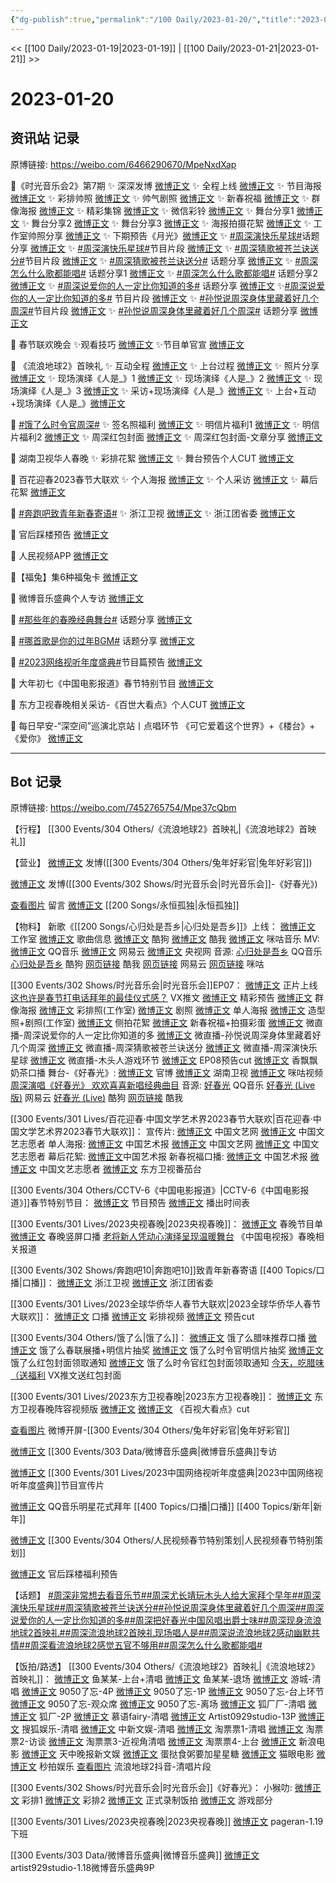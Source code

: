 ```yaml
---
{"dg-publish":true,"permalink":"/100 Daily/2023-01-20/","title":"2023-01-20","created":"2023-01-21T15:03:50.000+08:00","updated":"2023-04-11T14:46:32.425+08:00"}
---
```



<< [[100 Daily/2023-01-19\|2023-01-19]] | [[100 Daily/2023-01-21\|2023-01-21]] >>

# 2023-01-20

## 资讯站 记录

原博链接: https://weibo.com/6466290670/MpeNxdXap

💫《时光音乐会2》第7期
✨ 深深发博 [微博正文](https://m.weibo.cn/6466290670/4860101385785787)
✨ 全程上线 [微博正文](https://m.weibo.cn/6466290670/4860091154564304)
✨ 节目海报 [微博正文](https://m.weibo.cn/6466290670/4860005520244918)
✨ 彩排帅照 [微博正文](https://m.weibo.cn/6466290670/4860058020087890)
✨ 帅气剧照 [微博正文](https://m.weibo.cn/6466290670/4859980480254959)
✨ 新春祝福 [微博正文](https://m.weibo.cn/6466290670/4860031604884791)
✨ 群像海报 [微博正文](https://m.weibo.cn/6466290670/4860064794678345)
✨ 精彩集锦 [微博正文](https://m.weibo.cn/6466290670/4859944270824029)
✨ 微信彩铃 [微博正文](https://m.weibo.cn/6466290670/4859988461489329)
✨ 舞台分享1 [微博正文](https://m.weibo.cn/6466290670/4860083513332158)
✨ 舞台分享2 [微博正文](https://m.weibo.cn/6466290670/4860086843090665)
✨ 舞台分享3 [微博正文](https://m.weibo.cn/6466290670/4860088139130315)
✨ 海报拍摄花絮 [微博正文](https://m.weibo.cn/6466290670/4860013250612904)
✨ 工作室帅照分享 [微博正文](https://m.weibo.cn/6466290670/4860109056122741)
✨ 下期预告《月光》[微博正文](https://m.weibo.cn/6466290670/4860099560736401)
✨ [#周深演快乐星球#](https://s.weibo.com/weibo?q=%23%E5%91%A8%E6%B7%B1%E6%BC%94%E5%BF%AB%E4%B9%90%E6%98%9F%E7%90%83%23)话题分享 [微博正文](https://m.weibo.cn/6466290670/4860084573704213)
✨ [#周深演快乐星球#](https://s.weibo.com/weibo?q=%23%E5%91%A8%E6%B7%B1%E6%BC%94%E5%BF%AB%E4%B9%90%E6%98%9F%E7%90%83%23)节目片段 [微博正文](https://m.weibo.cn/6466290670/4860087817210487)
✨ [#周深猜歌被苍兰诀送分#](https://s.weibo.com/weibo?q=%23%E5%91%A8%E6%B7%B1%E7%8C%9C%E6%AD%8C%E8%A2%AB%E8%8B%8D%E5%85%B0%E8%AF%80%E9%80%81%E5%88%86%23)节目片段 [微博正文](https://m.weibo.cn/6466290670/4860086608993321)
✨ [#周深猜歌被苍兰诀送分#](https://s.weibo.com/weibo?q=%23%E5%91%A8%E6%B7%B1%E7%8C%9C%E6%AD%8C%E8%A2%AB%E8%8B%8D%E5%85%B0%E8%AF%80%E9%80%81%E5%88%86%23) 话题分享 [微博正文](https://m.weibo.cn/6466290670/4860084196740321)
✨ [#周深怎么什么歌都能唱#](https://s.weibo.com/weibo?q=%23%E5%91%A8%E6%B7%B1%E6%80%8E%E4%B9%88%E4%BB%80%E4%B9%88%E6%AD%8C%E9%83%BD%E8%83%BD%E5%94%B1%23) 话题分享1
[微博正文](https://m.weibo.cn/6466290670/4860130585216656)
✨ [#周深怎么什么歌都能唱#](https://s.weibo.com/weibo?q=%23%E5%91%A8%E6%B7%B1%E6%80%8E%E4%B9%88%E4%BB%80%E4%B9%88%E6%AD%8C%E9%83%BD%E8%83%BD%E5%94%B1%23) 话题分享2
[微博正文](https://m.weibo.cn/6466290670/4860131337307983)
✨ [#周深说爱你的人一定比你知道的多#](https://s.weibo.com/weibo?q=%23%E5%91%A8%E6%B7%B1%E8%AF%B4%E7%88%B1%E4%BD%A0%E7%9A%84%E4%BA%BA%E4%B8%80%E5%AE%9A%E6%AF%94%E4%BD%A0%E7%9F%A5%E9%81%93%E7%9A%84%E5%A4%9A%23) 话题分享 [微博正文](https://m.weibo.cn/6466290670/4860083739305128)
✨[#周深说爱你的人一定比你知道的多#](https://s.weibo.com/weibo?q=%23%E5%91%A8%E6%B7%B1%E8%AF%B4%E7%88%B1%E4%BD%A0%E7%9A%84%E4%BA%BA%E4%B8%80%E5%AE%9A%E6%AF%94%E4%BD%A0%E7%9F%A5%E9%81%93%E7%9A%84%E5%A4%9A%23) 节目片段 [微博正文](https://m.weibo.cn/6466290670/4860087019242661)
✨ [#孙悦说周深身体里藏着好几个周深#](https://s.weibo.com/weibo?q=%23%E5%AD%99%E6%82%A6%E8%AF%B4%E5%91%A8%E6%B7%B1%E8%BA%AB%E4%BD%93%E9%87%8C%E8%97%8F%E7%9D%80%E5%A5%BD%E5%87%A0%E4%B8%AA%E5%91%A8%E6%B7%B1%23)节目片段 [微博正文](https://m.weibo.cn/6466290670/4860087677492257)
✨ [#孙悦说周深身体里藏着好几个周深#](https://s.weibo.com/weibo?q=%23%E5%AD%99%E6%82%A6%E8%AF%B4%E5%91%A8%E6%B7%B1%E8%BA%AB%E4%BD%93%E9%87%8C%E8%97%8F%E7%9D%80%E5%A5%BD%E5%87%A0%E4%B8%AA%E5%91%A8%E6%B7%B1%23) 话题分享 [微博正文](https://m.weibo.cn/6466290670/4860083999612457)

💫 春节联欢晚会
✨观看技巧 [微博正文](https://m.weibo.cn/6466290670/4859945201704086)
✨节目单官宣 [微博正文](https://m.weibo.cn/6466290670/4860056833884980)

💫 《流浪地球2》首映礼
✨ 互动全程 [微博正文](https://m.weibo.cn/6466290670/4860059110082938)
✨ 上台过程 [微博正文](https://m.weibo.cn/6466290670/4860060419757863)
✨ 照片分享 [微博正文](https://m.weibo.cn/6466290670/4860067347956166)
✨ 现场演绎《人是_》1 [微博正文](https://m.weibo.cn/6466290670/4860054690340059)
✨ 现场演绎《人是_》2 [微博正文](https://m.weibo.cn/6466290670/4860056099358271)
✨ 现场演绎《人是_》3 [微博正文](https://m.weibo.cn/6466290670/4860066044314245)
✨ 采访+现场演绎《人是_》[微博正文](https://m.weibo.cn/6466290670/4860055234551863)
✨ 上台+互动+现场演绎《人是_》[微博正文](https://m.weibo.cn/6466290670/4860066953434472)

💫 [#饿了么时令官周深#](https://s.weibo.com/weibo?q=%23%E9%A5%BF%E4%BA%86%E4%B9%88%E6%97%B6%E4%BB%A4%E5%AE%98%E5%91%A8%E6%B7%B1%23)
✨ 签名照福利 [微博正文](https://m.weibo.cn/6466290670/4859918664339209)
✨ 明信片福利1 [微博正文](https://m.weibo.cn/6466290670/4859957842805454)
✨ 明信片福利2 [微博正文](https://m.weibo.cn/6466290670/4860031143777340)
✨ 周深红包封面 [微博正文](https://m.weibo.cn/6466290670/4860094045487934)
✨ 周深红包封面-文章分享 [微博正文](https://m.weibo.cn/6466290670/4860027392754397)

💫 湖南卫视华人春晚
✨ 彩排花絮 [微博正文](https://m.weibo.cn/6466290670/4859964126665152)
✨ 舞台预告个人CUT [微博正文](https://m.weibo.cn/6466290670/4859925614824980)

💫 百花迎春2023春节大联欢
✨ 个人海报 [微博正文](https://m.weibo.cn/6466290670/4860057621105303)
✨ 个人采访 [微博正文](https://m.weibo.cn/6466290670/4860057621894890)
✨ 幕后花絮 [微博正文](https://m.weibo.cn/6466290670/4860109622616347)

💫 [#奔跑吧致青年新春寄语#](https://s.weibo.com/weibo?q=%23%E5%A5%94%E8%B7%91%E5%90%A7%E8%87%B4%E9%9D%92%E5%B9%B4%E6%96%B0%E6%98%A5%E5%AF%84%E8%AF%AD%23)
✨ 浙江卫视 [微博正文](https://m.weibo.cn/6466290670/4859930677610633)
✨ 浙江团省委 [微博正文](https://m.weibo.cn/6466290670/4859930286492459)

💫 官后踩楼预告 [微博正文](https://m.weibo.cn/6466290670/4860062608918499)

💫 人民视频APP [微博正文](https://m.weibo.cn/6466290670/4859960528474091)

💫【福兔】集6种福兔卡 [微博正文](https://m.weibo.cn/6466290670/4859970962594177)

💫 微博音乐盛典个人专访 [微博正文](https://m.weibo.cn/6466290670/4860005784491402)

💫 [#那些年的春晚经典舞台#](https://s.weibo.com/weibo?q=%23%E9%82%A3%E4%BA%9B%E5%B9%B4%E7%9A%84%E6%98%A5%E6%99%9A%E7%BB%8F%E5%85%B8%E8%88%9E%E5%8F%B0%23) 话题分享 [微博正文](https://m.weibo.cn/6466290670/4860025955419077)

💫 [#哪首歌是你的过年BGM#](https://s.weibo.com/weibo?q=%23%E5%93%AA%E9%A6%96%E6%AD%8C%E6%98%AF%E4%BD%A0%E7%9A%84%E8%BF%87%E5%B9%B4BGM%23) 话题分享
[微博正文](https://m.weibo.cn/6466290670/4859980132123809)

💫 [#2023网络视听年度盛典#](https://s.weibo.com/weibo?q=%232023%E7%BD%91%E7%BB%9C%E8%A7%86%E5%90%AC%E5%B9%B4%E5%BA%A6%E7%9B%9B%E5%85%B8%23)节目篇预告
[微博正文](https://m.weibo.cn/6466290670/4860085857424938)

💫 大年初七《中国电影报道》春节特别节目
[微博正文](https://m.weibo.cn/6466290670/4860026370392764)

💫 东方卫视春晚相关采访-《百世大看点》个人CUT [微博正文](https://m.weibo.cn/6466290670/4860133396187954)

💫 每日早安-“深空间”巡演北京站丨点唱环节
《可它爱着这个世界》+《楼台》+《爱你》
[微博正文](https://m.weibo.cn/6466290670/4859905619526483)

---
## Bot 记录

原博链接: https://weibo.com/7452765754/Mpe37cQbm

【行程】
[[300 Events/304 Others/《流浪地球2》首映礼\|《流浪地球2》首映礼]]

【营业】
[微博正文](https://m.weibo.cn/1736988591/4859970090960346) 发博([[300 Events/304 Others/兔年好彩官\|兔年好彩官]])

[微博正文](https://m.weibo.cn/1736988591/4860100826632680) 发博([[300 Events/302 Shows/时光音乐会\|时光音乐会]]-《好春光》)

[查看图片](https://wx2.sinaimg.cn/large/6eb293b4gy1haai9itgitj20u014qdl0.jpg) 留言 [微博正文](https://m.weibo.cn/1736988591/4858476608100134) [[200 Songs/永恒孤独\|永恒孤独]]

【物料】
新歌《[[200 Songs/心归处是吾乡\|心归处是吾乡]]》上线：
[微博正文](https://m.weibo.cn/7478855230/4859779027828909) 工作室
[微博正文](https://m.weibo.cn/6466290670/4859778792953302) 歌曲信息
[微博正文](https://m.weibo.cn/1665103091/4859775696772664) 酷狗
[微博正文](https://m.weibo.cn/1738434147/4859774782674759) 酷我
[微博正文](https://m.weibo.cn/1867028705/4859781200481439) 咪咕音乐
MV:
[微博正文](https://m.weibo.cn/2169129705/4859774553034968) QQ音乐
[微博正文](https://m.weibo.cn/1721030997/4859774539924430) 网易云
[微博正文](https://m.weibo.cn/3266943013/4859750623740234) 央视网
音源:
[心归处是吾乡](https://weibo.cn/sinaurl?u=https%3A%2F%2Fi.y.qq.com%2Fv8%2Fplaysong.html%3Fsongid%3D392222827%26source%3Dyqq%26ADTAG%3Dhz_wb_sf%26channelId%3D10081987) QQ音乐
[心归处是吾乡](https://weibo.cn/sinaurl?u=https%3A%2F%2Ft1.kugou.com%2Fsong.html%3Fid%3D7N07g7dB7V3) 酷狗
[网页链接](https://weibo.cn/sinaurl?u=http%3A%2F%2Fm.kuwo.cn%2Fnewh5app%2Fplay_detail%2F258963953) 酷我
[网页链接](https://weibo.cn/sinaurl?u=https%3A%2F%2Fmusic.163.com%2F%23%2Fsong%3Fid%3D2015604081) 网易云
[网页链接](https://weibo.cn/sinaurl?u=https%3A%2F%2Fh5.nf.migu.cn%2Fapp%2Fv4%2Fp%2Fshare%2Fsong%2Findex.html%3Fid%3D600919000008868988) 咪咕

[[300 Events/302 Shows/时光音乐会\|时光音乐会]]EP07：
[微博正文](https://m.weibo.cn/7703778879/4860090160776340) 正片上线
[这也许是春节打电话拜年的最佳仪式感？](https://weibo.cn/sinaurl?u=https%3A%2F%2Fmp.weixin.qq.com%2Fs%2F2ALOncbHz7tgSzgv24KixQ) VX推文
[微博正文](https://m.weibo.cn/7703778879/4859940622044676) 精彩预告
[微博正文](https://m.weibo.cn/7703778879/4860053868254201) 群像海报
[微博正文](https://m.weibo.cn/7478855230/4860045143312403) 彩排照(工作室)
[微博正文](https://m.weibo.cn/7703778879/4859968303665869) 剧照
[微博正文](https://m.weibo.cn/7703778879/4859998502653975) 单人海报
[微博正文](https://m.weibo.cn/7478855230/4860103892931448) 造型照+剧照(工作室)
[微博正文](https://m.weibo.cn/5337758780/4860005704797218) 侧拍花絮
[微博正文](https://m.weibo.cn/7703778879/4860028709768561) 新春祝福+拍摄彩蛋
[微博正文](https://m.weibo.cn/7703778879/4860073170702777) 微直播-周深说爱你的人一定比你知道的多
[微博正文](https://m.weibo.cn/7703778879/4860074696907328) 微直播-孙悦说周深身体里藏着好几个周深
[微博正文](https://m.weibo.cn/7703778879/4860075489362534) 微直播-周深猜歌被苍兰诀送分
[微博正文](https://m.weibo.cn/7703778879/4860076919888877) 微直播-周深演快乐星球
[微博正文](https://m.weibo.cn/7703778879/4860079281805297) 微直播-木头人游戏环节
[微博正文](https://m.weibo.cn/6466290670/4860099560736401) EP08预告cut
[微博正文](https://m.weibo.cn/2373608053/4860101418028933) 香飘飘奶茶口播
舞台-《好春光》:
[微博正文](https://m.weibo.cn/7703778879/4860070486344725) 官博
[微博正文](https://m.weibo.cn/1638629382/4860080300232007) 湖南卫视
[微博正文](https://m.weibo.cn/1809436135/4860100991517618) 咪咕视频
[周深演唱《好春光》 欢欢喜喜新唱经典曲目](https://weibo.cn/sinaurl?u=https%3A%2F%2Fm.mgtv.com%2Fb%2F501604%2F18166362.html%3Fcxid%3Dwbxtzs)
音源:
[好春光](https://weibo.cn/sinaurl?u=https%3A%2F%2Fc.y.qq.com%2Fbase%2Ffcgi-bin%2Fu%3F__%3DhahUX7PYcF3W) QQ音乐
[好春光 (Live版)](https://weibo.cn/sinaurl?u=https%3A%2F%2Fy.music.163.com%2Fm%2Fsong%3Fid%3D2016115519) 网易云
[好春光 (Live)](https://weibo.cn/sinaurl?u=https%3A%2F%2Ft1.kugou.com%2Fsong.html%3Fid%3DexzzZ3eB7V2) 酷狗
[网页链接](https://weibo.cn/sinaurl?u=https%3A%2F%2Fm.kuwo.cn%2Fyinyue%2F259256157%3Ff%3Dip%26t%3Dsinawb) 酷我

[[300 Events/301 Lives/百花迎春·中国文学艺术界2023春节大联欢\|百花迎春·中国文学艺术界2023春节大联欢]]：
宣传片:
[微博正文](https://m.weibo.cn/3171364240/4860071420625082) 中国文艺网
[微博正文](https://m.weibo.cn/3211895913/4860069026206808) 中国文艺志愿者
单人海报:
[微博正文](https://m.weibo.cn/1943724947/4860047827933103) 中国艺术报
[微博正文](https://m.weibo.cn/3171364240/4860095765420361) 中国文艺网
[微博正文](https://m.weibo.cn/3211895913/4860043805067556) 中国文艺志愿者
幕后花絮:
[微博正文](https://m.weibo.cn/1943724947/4860068778481251)中国艺术报
新春祝福口播:
[微博正文](https://m.weibo.cn/1943724947/4860057647584073) 中国艺术报
[微博正文](https://m.weibo.cn/3211895913/4860053871657480) 中国文艺志愿者
[微博正文](https://m.weibo.cn/1767910704/4860072972785280) 东方卫视番茄台

[[300 Events/304 Others/CCTV-6《中国电影报道》\|CCTV-6《中国电影报道》]]春节特别节目：
[微博正文](https://m.weibo.cn/1261788454/4859963179008661) 节目预告
[微博正文](https://m.weibo.cn/6495544869/4860016488876754) 播出时间表

[[300 Events/301 Lives/2023央视春晚\|2023央视春晚]]：
[微博正文](https://m.weibo.cn/3506728370/4860052806305277) 春晚节目单
[微博正文](https://m.weibo.cn/3506728370/4859937639109971) 春晚竖屏口播
[老将新人凭动心演绎呈现温暖舞台](https://weibo.cn/sinaurl?u=https%3A%2F%2Fzgdsb.cctv.com%2F2023%2F01%2F19%2FARTIttKntRX0YWadnup4yZVS230119.shtml) 《中国电视报》春晚相关报道

[[300 Events/302 Shows/奔跑吧10\|奔跑吧10]]致青年新春寄语 [[400 Topics/口播\|口播]]：
[微博正文](https://m.weibo.cn/1288369910/4859924268450396) 浙江卫视
[微博正文](https://m.weibo.cn/3142846247/4859926353024052) 浙江团省委

[[300 Events/301 Lives/2023全球华侨华人春节大联欢\|2023全球华侨华人春节大联欢]]：
[微博正文](https://m.weibo.cn/5785156131/4859933076753514) 口播
[微博正文](https://m.weibo.cn/5337758780/4860052719281129) 彩排视频
[微博正文](https://m.weibo.cn/6466290670/4859925614824980) 预告cut

[[300 Events/304 Others/饿了么\|饿了么]]：
[微博正文](https://m.weibo.cn/5117812753/4859895339551691) 饿了么腊味推荐口播
[微博正文](https://m.weibo.cn/5117812753/4859948649422008) 饿了么春联展播+明信片抽奖
[微博正文](https://m.weibo.cn/7756461320/4860026190302104) 饿了么时令官明信片抽奖
[微博正文](https://m.weibo.cn/5117812753/4860071912145571) 饿了么红包封面领取通知
[微博正文](https://m.weibo.cn/7756461320/4860070581506391) 饿了么时令官红包封面领取通知
[今天，吃腊味（送福利](https://weibo.cn/sinaurl?u=https%3A%2F%2Fmp.weixin.qq.com%2Fs%2FGjZ7Y_o-NXKkCKGBBVeyvg) VX推文送红包封面

[[300 Events/301 Lives/2023东方卫视春晚\|2023东方卫视春晚]]：
[微博正文](https://m.weibo.cn/3154827593/4859925526217651) 东方卫视春晚阵容视频版
[微博正文](https://m.weibo.cn/7495641082/4860040848347431) [微博正文](https://m.weibo.cn/6466290670/4860133396187954) 《百视大看点》cut

[查看图片](https://wx4.sinaimg.cn/large/6eb293b4gy1haai19l9b8j20u01uoh29.jpg) 微博开屏-[[300 Events/304 Others/兔年好彩官\|兔年好彩官]]

[微博正文](https://m.weibo.cn/2183483187/4859995349061299) [[300 Events/303 Data/微博音乐盛典\|微博音乐盛典]]专访

[微博正文](https://m.weibo.cn/7408066931/4860079192410254) [[300 Events/301 Lives/2023中国网络视听年度盛典\|2023中国网络视听年度盛典]]节目宣传片

[微博正文](https://m.weibo.cn/2169129705/4859948390158070) QQ音乐明星花式拜年 [[400 Topics/口播\|口播]] [[400 Topics/新年\|新年]]

[微博正文](https://m.weibo.cn/2057327125/4859955724687382) [[300 Events/304 Others/人民视频春节特别策划\|人民视频春节特别策划]]

[微博正文](https://m.weibo.cn/5248300719/4860061576594669) 官后踩楼福利预告

【话题】
[#周深非常想去看音乐节#](https://s.weibo.com/weibo?q=%23%E5%91%A8%E6%B7%B1%E9%9D%9E%E5%B8%B8%E6%83%B3%E5%8E%BB%E7%9C%8B%E9%9F%B3%E4%B9%90%E8%8A%82%23)[#周深尤长靖玩木头人给大家拜个早年#](https://s.weibo.com/weibo?q=%23%E5%91%A8%E6%B7%B1%E5%B0%A4%E9%95%BF%E9%9D%96%E7%8E%A9%E6%9C%A8%E5%A4%B4%E4%BA%BA%E7%BB%99%E5%A4%A7%E5%AE%B6%E6%8B%9C%E4%B8%AA%E6%97%A9%E5%B9%B4%23)[#周深演快乐星球#](https://s.weibo.com/weibo?q=%23%E5%91%A8%E6%B7%B1%E6%BC%94%E5%BF%AB%E4%B9%90%E6%98%9F%E7%90%83%23)[#周深猜歌被苍兰诀送分#](https://s.weibo.com/weibo?q=%23%E5%91%A8%E6%B7%B1%E7%8C%9C%E6%AD%8C%E8%A2%AB%E8%8B%8D%E5%85%B0%E8%AF%80%E9%80%81%E5%88%86%23)[#孙悦说周深身体里藏着好几个周深#](https://s.weibo.com/weibo?q=%23%E5%AD%99%E6%82%A6%E8%AF%B4%E5%91%A8%E6%B7%B1%E8%BA%AB%E4%BD%93%E9%87%8C%E8%97%8F%E7%9D%80%E5%A5%BD%E5%87%A0%E4%B8%AA%E5%91%A8%E6%B7%B1%23)[#周深说爱你的人一定比你知道的多#](https://s.weibo.com/weibo?q=%23%E5%91%A8%E6%B7%B1%E8%AF%B4%E7%88%B1%E4%BD%A0%E7%9A%84%E4%BA%BA%E4%B8%80%E5%AE%9A%E6%AF%94%E4%BD%A0%E7%9F%A5%E9%81%93%E7%9A%84%E5%A4%9A%23)[#周深把好春光中国风唱出爵士味#](https://s.weibo.com/weibo?q=%23%E5%91%A8%E6%B7%B1%E6%8A%8A%E5%A5%BD%E6%98%A5%E5%85%89%E4%B8%AD%E5%9B%BD%E9%A3%8E%E5%94%B1%E5%87%BA%E7%88%B5%E5%A3%AB%E5%91%B3%23)[#周深现身流浪地球2首映礼#](https://s.weibo.com/weibo?q=%23%E5%91%A8%E6%B7%B1%E7%8E%B0%E8%BA%AB%E6%B5%81%E6%B5%AA%E5%9C%B0%E7%90%832%E9%A6%96%E6%98%A0%E7%A4%BC%23)[#周深流浪地球2首映礼现场唱人是#](https://s.weibo.com/weibo?q=%23%E5%91%A8%E6%B7%B1%E6%B5%81%E6%B5%AA%E5%9C%B0%E7%90%832%E9%A6%96%E6%98%A0%E7%A4%BC%E7%8E%B0%E5%9C%BA%E5%94%B1%E4%BA%BA%E6%98%AF%23)[#周深说流浪地球2感动幽默共情#](https://s.weibo.com/weibo?q=%23%E5%91%A8%E6%B7%B1%E8%AF%B4%E6%B5%81%E6%B5%AA%E5%9C%B0%E7%90%832%E6%84%9F%E5%8A%A8%E5%B9%BD%E9%BB%98%E5%85%B1%E6%83%85%23)[#周深看流浪地球2感觉五官不够用#](https://s.weibo.com/weibo?q=%23%E5%91%A8%E6%B7%B1%E7%9C%8B%E6%B5%81%E6%B5%AA%E5%9C%B0%E7%90%832%E6%84%9F%E8%A7%89%E4%BA%94%E5%AE%98%E4%B8%8D%E5%A4%9F%E7%94%A8%23)[#周深怎么什么歌都能唱#](https://s.weibo.com/weibo?q=%23%E5%91%A8%E6%B7%B1%E6%80%8E%E4%B9%88%E4%BB%80%E4%B9%88%E6%AD%8C%E9%83%BD%E8%83%BD%E5%94%B1%23)

【饭拍/路透】
[[300 Events/304 Others/《流浪地球2》首映礼\|《流浪地球2》首映礼]]：
[微博正文](https://m.weibo.cn/6915955727/4860057546396035) 鱼某某-上台+清唱
[微博正文](https://m.weibo.cn/6915955727/4860065489621996) 鱼某某-退场
[微博正文](https://m.weibo.cn/1801743981/4860079284683084) 游城-清唱
[微博正文](https://m.weibo.cn/7047859256/4860060767094221) 9050了忘-4P
[微博正文](https://m.weibo.cn/7047859256/4860072284658301) 9050了忘-1P
[微博正文](https://m.weibo.cn/7047859256/4860118611528440) 9050了忘-台上环节
[微博正文](https://m.weibo.cn/7047859256/4860119965763743) 9050了忘-观众席
[微博正文](https://m.weibo.cn/7047859256/4860120925996853) 9050了忘-离场
[微博正文](https://m.weibo.cn/6525010965/4860059827568882) 狐厂厂-清唱
[微博正文](https://m.weibo.cn/6525010965/4860051888015315) 狐厂-2P
[微博正文](https://m.weibo.cn/7625572671/4860053586447939) 慕语fairy-清唱
[微博正文](https://m.weibo.cn/6873250805/4860061812525166) Artist0929studio-13P
[微博正文](https://m.weibo.cn/1843633441/4860059965719441) 搜狐娱乐-清唱
[微博正文](https://m.weibo.cn/7728745629/4860053464553221) 中新文娱-清唱
[微博正文](https://m.weibo.cn/2095820504/4860049485203887) 淘票票1-清唱
[微博正文](https://m.weibo.cn/2095820504/4860051791807283) 淘票票2-访谈
[微博正文](https://m.weibo.cn/2095820504/4860053486572733) 淘票票3-近视角清唱
[微博正文](https://m.weibo.cn/2095820504/4860058544376110) 淘票票4-上台
[微博正文](https://m.weibo.cn/1623886424/4860052261309669) 新浪电影
[微博正文](https://m.weibo.cn/5762845362/4860062633822096) 天中晚报新文娱
[微博正文](https://m.weibo.cn/6048634807/4860108645077510) 蛋挞食粥要加星星糖
[微博正文](https://m.weibo.cn/2611607127/4860053464817487) 猫眼电影
[微博正文](https://m.weibo.cn/3849658397/4860083797756291) 秒拍娱乐
[查看图片](https://wx4.sinaimg.cn/large/6eb293b4gy1haajui06hsj20u01hdaee.jpg) 流浪地球2抖音-清唱片段

[[300 Events/302 Shows/时光音乐会\|时光音乐会]]《好春光》：
小𤠣叻:
[微博正文](https://m.weibo.cn/7367408614/4860072881034610) 彩排1
[微博正文](https://m.weibo.cn/7367408614/4860075519512490) 彩排2
[微博正文](https://m.weibo.cn/7367408614/4860083727241897) 正式录制饭拍
[微博正文](https://m.weibo.cn/7367408614/4860090220020895) 游戏部分

[[300 Events/301 Lives/2023央视春晚\|2023央视春晚]]
[微博正文](https://m.weibo.cn/7633014126/4859975216663092) pageran-1.19下班

[[300 Events/303 Data/微博音乐盛典\|微博音乐盛典]]
[微博正文](https://m.weibo.cn/6873250805/4859917738182044) artist929studio-1.18微博音乐盛典9P

